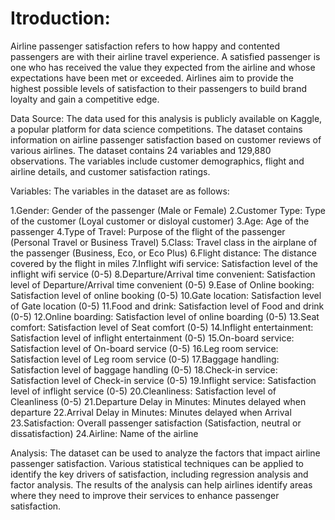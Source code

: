<h1> Itroduction:</h1>
Airline passenger satisfaction refers to how happy and contented passengers are with their airline travel experience. A satisfied passenger is one who has received the value they expected from the airline and whose expectations have been met or exceeded. Airlines aim to provide the highest possible levels of satisfaction to their passengers to build brand loyalty and gain a competitive edge.

Data Source:
The data used for this analysis is publicly available on Kaggle, a popular platform for data science competitions. The dataset contains information on airline passenger satisfaction based on customer reviews of various airlines. The dataset contains 24 variables and 129,880 observations. The variables include customer demographics, flight and airline details, and customer satisfaction ratings.

Variables:
The variables in the dataset are as follows:

1.Gender: Gender of the passenger (Male or Female) 2.Customer Type: Type of the customer (Loyal customer or disloyal customer) 3.Age: Age of the passenger 4.Type of Travel: Purpose of the flight of the passenger (Personal Travel or Business Travel) 5.Class: Travel class in the airplane of the passenger (Business, Eco, or Eco Plus) 6.Flight distance: The distance covered by the flight in miles 7.Inflight wifi service: Satisfaction level of the inflight wifi service (0-5) 8.Departure/Arrival time convenient: Satisfaction level of Departure/Arrival time convenient (0-5) 9.Ease of Online booking: Satisfaction level of online booking (0-5) 10.Gate location: Satisfaction level of Gate location (0-5) 11.Food and drink: Satisfaction level of Food and drink (0-5) 12.Online boarding: Satisfaction level of online boarding (0-5) 13.Seat comfort: Satisfaction level of Seat comfort (0-5) 14.Inflight entertainment: Satisfaction level of inflight entertainment (0-5) 15.On-board service: Satisfaction level of On-board service (0-5) 16.Leg room service: Satisfaction level of Leg room service (0-5) 17.Baggage handling: Satisfaction level of baggage handling (0-5) 18.Check-in service: Satisfaction level of Check-in service (0-5) 19.Inflight service: Satisfaction level of inflight service (0-5) 20.Cleanliness: Satisfaction level of Cleanliness (0-5) 21.Departure Delay in Minutes: Minutes delayed when departure 22.Arrival Delay in Minutes: Minutes delayed when Arrival 23.Satisfaction: Overall passenger satisfaction (Satisfaction, neutral or dissatisfaction) 24.Airline: Name of the airline

Analysis:
The dataset can be used to analyze the factors that impact airline passenger satisfaction. Various statistical techniques can be applied to identify the key drivers of satisfaction, including regression analysis and factor analysis. The results of the analysis can help airlines identify areas where they need to improve their services to enhance passenger satisfaction.

